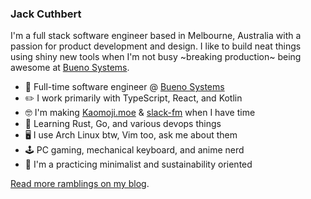 ### Jack Cuthbert

I'm a full stack software engineer based in Melbourne, Australia with a passion
for product development and design. I like to build neat things using shiny new
tools when I'm not busy ~breaking production~ being awesome at
[Bueno Systems](https://www.buenosystems.com.au/).

* 💼 Full-time software engineer @ [Bueno Systems](https://www.buenosystems.com.au/)
* ✏️ I work primarily with TypeScript, React, and Kotlin
* 🤓 I'm making [Kaomoji.moe](https://beta.kaomoji.moe) & [slack-fm](https://github.com/JackCuthbert/slack-fm) when I have time
* 🌱 Learning Rust, Go, and various devops things
* 🖥️ I use Arch Linux btw, Vim too, ask me about them
* 🕹️ PC gaming, mechanical keyboard, and anime nerd
* 🌲 I'm a practicing minimalist and sustainability oriented

[Read more ramblings on my blog](https://jackcuthbert.dev).
